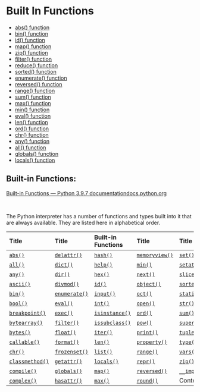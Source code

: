 Built In Functions
==================

-   [abs() function](https://thepythonguru.com/python-builtin-functions/abs/)
-   [bin() function](https://thepythonguru.com/python-builtin-functions/bin/)
-   [id() function](https://thepythonguru.com/python-builtin-functions/id/)
-   [map() function](https://thepythonguru.com/python-builtin-functions/map/)
-   [zip() function](https://thepythonguru.com/python-builtin-functions/zip/)
-   [filter() function](https://thepythonguru.com/python-builtin-functions/filter/)
-   [reduce() function](https://thepythonguru.com/python-builtin-functions/reduce/)
-   [sorted() function](https://thepythonguru.com/python-builtin-functions/sorted/)
-   [enumerate() function](https://thepythonguru.com/python-builtin-functions/enumerate/)
-   [reversed() function](https://thepythonguru.com/python-builtin-functions/reversed/)
-   [range() function](https://thepythonguru.com/python-builtin-functions/range/)
-   [sum() function](https://thepythonguru.com/python-builtin-functions/sum/)
-   [max() function](https://thepythonguru.com/python-builtin-functions/max/)
-   [min() function](https://thepythonguru.com/python-builtin-functions/min/)
-   [eval() function](https://thepythonguru.com/python-builtin-functions/eval/)
-   [len() function](https://thepythonguru.com/python-builtin-functions/len/)
-   [ord() function](https://thepythonguru.com/python-builtin-functions/ord/)
-   [chr() function](https://thepythonguru.com/python-builtin-functions/chr/)
-   [any() function](https://thepythonguru.com/python-builtin-functions/any/)
-   [all() function](https://thepythonguru.com/python-builtin-functions/all/)
-   [globals() function](https://thepythonguru.com/python-builtin-functions/globals/)
-   [locals() function](https://thepythonguru.com/python-builtin-functions/locals/)

Built-in Functions: <span id="built-in-functions"></span>
---------------------------------------------------------

​[Built-in Functions — Python 3.9.7 documentationdocs.python.org](https://docs.python.org/3/library/functions.html#dir)

​‌

The Python interpreter has a number of functions and types built into it that are always available. They are listed here in alphabetical order.

<table><thead><tr class="header"><th style="text-align: left;">​Title</th><th style="text-align: left;">​Title</th><th style="text-align: left;">Built-in Functions</th><th style="text-align: left;">​Title</th><th style="text-align: left;">​Title</th></tr></thead><tbody><tr class="odd"><td style="text-align: left;">​<a href="https://docs.python.org/3/library/functions.html#abs"><code>abs()</code></a>​</td><td style="text-align: left;">​<a href="https://docs.python.org/3/library/functions.html#delattr"><code>delattr()</code></a>​</td><td style="text-align: left;">​<a href="https://docs.python.org/3/library/functions.html#hash"><code>hash()</code></a>​</td><td style="text-align: left;">​<a href="https://docs.python.org/3/library/functions.html#func-memoryview"><code>memoryview()</code></a>​</td><td style="text-align: left;">​<a href="https://docs.python.org/3/library/functions.html#func-set"><code>set()</code></a>​</td></tr><tr class="even"><td style="text-align: left;">​<a href="https://docs.python.org/3/library/functions.html#all"><code>all()</code></a>​</td><td style="text-align: left;">​<a href="https://docs.python.org/3/library/functions.html#func-dict"><code>dict()</code></a>​</td><td style="text-align: left;">​<a href="https://docs.python.org/3/library/functions.html#help"><code>help()</code></a>​</td><td style="text-align: left;">​<a href="https://docs.python.org/3/library/functions.html#min"><code>min()</code></a>​</td><td style="text-align: left;">​<a href="https://docs.python.org/3/library/functions.html#setattr"><code>setattr()</code></a>​</td></tr><tr class="odd"><td style="text-align: left;">​<a href="https://docs.python.org/3/library/functions.html#any"><code>any()</code></a>​</td><td style="text-align: left;">​<a href="https://docs.python.org/3/library/functions.html#dir"><code>dir()</code></a>​</td><td style="text-align: left;">​<a href="https://docs.python.org/3/library/functions.html#hex"><code>hex()</code></a>​</td><td style="text-align: left;">​<a href="https://docs.python.org/3/library/functions.html#next"><code>next()</code></a>​</td><td style="text-align: left;">​<a href="https://docs.python.org/3/library/functions.html#slice"><code>slice()</code></a>​</td></tr><tr class="even"><td style="text-align: left;">​<a href="https://docs.python.org/3/library/functions.html#ascii"><code>ascii()</code></a>​</td><td style="text-align: left;">​<a href="https://docs.python.org/3/library/functions.html#divmod"><code>divmod()</code></a>​</td><td style="text-align: left;">​<a href="https://docs.python.org/3/library/functions.html#id"><code>id()</code></a>​</td><td style="text-align: left;">​<a href="https://docs.python.org/3/library/functions.html#object"><code>object()</code></a>​</td><td style="text-align: left;">​<a href="https://docs.python.org/3/library/functions.html#sorted"><code>sorted()</code></a>​</td></tr><tr class="odd"><td style="text-align: left;">​<a href="https://docs.python.org/3/library/functions.html#bin"><code>bin()</code></a>​</td><td style="text-align: left;">​<a href="https://docs.python.org/3/library/functions.html#enumerate"><code>enumerate()</code></a>​</td><td style="text-align: left;">​<a href="https://docs.python.org/3/library/functions.html#input"><code>input()</code></a>​</td><td style="text-align: left;">​<a href="https://docs.python.org/3/library/functions.html#oct"><code>oct()</code></a>​</td><td style="text-align: left;">​<a href="https://docs.python.org/3/library/functions.html#staticmethod"><code>staticmethod()</code></a>​</td></tr><tr class="even"><td style="text-align: left;">​<a href="https://docs.python.org/3/library/functions.html#bool"><code>bool()</code></a>​</td><td style="text-align: left;">​<a href="https://docs.python.org/3/library/functions.html#eval"><code>eval()</code></a>​</td><td style="text-align: left;">​<a href="https://docs.python.org/3/library/functions.html#int"><code>int()</code></a>​</td><td style="text-align: left;">​<a href="https://docs.python.org/3/library/functions.html#open"><code>open()</code></a>​</td><td style="text-align: left;">​<a href="https://docs.python.org/3/library/functions.html#func-str"><code>str()</code></a>​</td></tr><tr class="odd"><td style="text-align: left;">​<a href="https://docs.python.org/3/library/functions.html#breakpoint"><code>breakpoint()</code></a>​</td><td style="text-align: left;">​<a href="https://docs.python.org/3/library/functions.html#exec"><code>exec()</code></a>​</td><td style="text-align: left;">​<a href="https://docs.python.org/3/library/functions.html#isinstance"><code>isinstance()</code></a>​</td><td style="text-align: left;">​<a href="https://docs.python.org/3/library/functions.html#ord"><code>ord()</code></a>​</td><td style="text-align: left;">​<a href="https://docs.python.org/3/library/functions.html#sum"><code>sum()</code></a>​</td></tr><tr class="even"><td style="text-align: left;">​<a href="https://docs.python.org/3/library/functions.html#func-bytearray"><code>bytearray()</code></a>​</td><td style="text-align: left;">​<a href="https://docs.python.org/3/library/functions.html#filter"><code>filter()</code></a>​</td><td style="text-align: left;">​<a href="https://docs.python.org/3/library/functions.html#issubclass"><code>issubclass()</code></a>​</td><td style="text-align: left;">​<a href="https://docs.python.org/3/library/functions.html#pow"><code>pow()</code></a>​</td><td style="text-align: left;">​<a href="https://docs.python.org/3/library/functions.html#super"><code>super()</code></a>​</td></tr><tr class="odd"><td style="text-align: left;">​<a href="https://docs.python.org/3/library/functions.html#func-bytes"><code>bytes()</code></a>​</td><td style="text-align: left;">​<a href="https://docs.python.org/3/library/functions.html#float"><code>float()</code></a>​</td><td style="text-align: left;">​<a href="https://docs.python.org/3/library/functions.html#iter"><code>iter()</code></a>​</td><td style="text-align: left;">​<a href="https://docs.python.org/3/library/functions.html#print"><code>print()</code></a>​</td><td style="text-align: left;">​<a href="https://docs.python.org/3/library/functions.html#func-tuple"><code>tuple()</code></a>​</td></tr><tr class="even"><td style="text-align: left;">​<a href="https://docs.python.org/3/library/functions.html#callable"><code>callable()</code></a>​</td><td style="text-align: left;">​<a href="https://docs.python.org/3/library/functions.html#format"><code>format()</code></a>​</td><td style="text-align: left;">​<a href="https://docs.python.org/3/library/functions.html#len"><code>len()</code></a>​</td><td style="text-align: left;">​<a href="https://docs.python.org/3/library/functions.html#property"><code>property()</code></a>​</td><td style="text-align: left;">​<a href="https://docs.python.org/3/library/functions.html#type"><code>type()</code></a>​</td></tr><tr class="odd"><td style="text-align: left;">​<a href="https://docs.python.org/3/library/functions.html#chr"><code>chr()</code></a>​</td><td style="text-align: left;">​<a href="https://docs.python.org/3/library/functions.html#func-frozenset"><code>frozenset()</code></a>​</td><td style="text-align: left;">​<a href="https://docs.python.org/3/library/functions.html#func-list"><code>list()</code></a>​</td><td style="text-align: left;">​<a href="https://docs.python.org/3/library/functions.html#func-range"><code>range()</code></a>​</td><td style="text-align: left;">​<a href="https://docs.python.org/3/library/functions.html#vars"><code>vars()</code></a>​</td></tr><tr class="even"><td style="text-align: left;">​<a href="https://docs.python.org/3/library/functions.html#classmethod"><code>classmethod()</code></a>​</td><td style="text-align: left;">​<a href="https://docs.python.org/3/library/functions.html#getattr"><code>getattr()</code></a>​</td><td style="text-align: left;">​<a href="https://docs.python.org/3/library/functions.html#locals"><code>locals()</code></a>​</td><td style="text-align: left;">​<a href="https://docs.python.org/3/library/functions.html#repr"><code>repr()</code></a>​</td><td style="text-align: left;">​<a href="https://docs.python.org/3/library/functions.html#zip"><code>zip()</code></a>​</td></tr><tr class="odd"><td style="text-align: left;">​<a href="https://docs.python.org/3/library/functions.html#compile"><code>compile()</code></a>​</td><td style="text-align: left;">​<a href="https://docs.python.org/3/library/functions.html#globals"><code>globals()</code></a>​</td><td style="text-align: left;">​<a href="https://docs.python.org/3/library/functions.html#map"><code>map()</code></a>​</td><td style="text-align: left;">​<a href="https://docs.python.org/3/library/functions.html#reversed"><code>reversed()</code></a>​</td><td style="text-align: left;">​<a href="https://docs.python.org/3/library/functions.html#__import__"><code>__import__()</code></a>​</td></tr><tr class="even"><td style="text-align: left;">​<a href="https://docs.python.org/3/library/functions.html#complex"><code>complex()</code></a>​</td><td style="text-align: left;">​<a href="https://docs.python.org/3/library/functions.html#hasattr"><code>hasattr()</code></a>​</td><td style="text-align: left;">​<a href="https://docs.python.org/3/library/functions.html#max"><code>max()</code></a>​</td><td style="text-align: left;">​<a href="https://docs.python.org/3/library/functions.html#round"><code>round()</code></a>​</td><td style="text-align: left;">​Content</td></tr></tbody></table>
